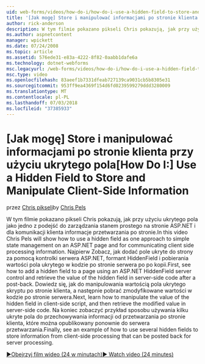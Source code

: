 ```yaml
---
uid: web-forms/videos/how-do-i/how-do-i-use-a-hidden-field-to-store-and-manipulate-client-side-information
title: '[Jak mogę] Store i manipulować informacjami po stronie klienta przy użyciu ukrytego pola | Dokumentacja firmy Microsoft'
author: rick-anderson
description: W tym filmie pokazano pikseli Chris pokazują, jak przy użyciu ukrytego pola jako jedno z podejść do zarządzania stanem prostego na stronie ASP.NET i przekazywania po stronie klienta...
ms.author: aspnetcontent
manager: wpickett
ms.date: 07/24/2008
ms.topic: article
ms.assetid: 576ede31-e83a-4222-8f82-0aabb1dafe6a
ms.technology: dotnet-webforms
msc.legacyurl: /web-forms/videos/how-do-i/how-do-i-use-a-hidden-field-to-store-and-manipulate-client-side-information
msc.type: video
ms.openlocfilehash: 83aeef1b7331dfeab727139ca9031cb5b8305e31
ms.sourcegitcommit: 953ff9ea4369f154d6fd0239599279ddd3280009
ms.translationtype: MT
ms.contentlocale: pl-PL
ms.lasthandoff: 07/03/2018
ms.locfileid: "37385933"
---
```

<a name="how-do-i-use-a-hidden-field-to-store-and-manipulate-client-side-information"></a><span data-ttu-id="b4618-103">[Jak mogę] Store i manipulować informacjami po stronie klienta przy użyciu ukrytego pola</span><span class="sxs-lookup"><span data-stu-id="b4618-103">[How Do I:] Use a Hidden Field to Store and Manipulate Client-Side Information</span></span>
====================
<span data-ttu-id="b4618-104">przez [Chris pikseli](https://twitter.com/chrispels)</span><span class="sxs-lookup"><span data-stu-id="b4618-104">by [Chris Pels](https://twitter.com/chrispels)</span></span>

<span data-ttu-id="b4618-105">W tym filmie pokazano pikseli Chris pokazują, jak przy użyciu ukrytego pola jako jedno z podejść do zarządzania stanem prostego na stronie ASP.NET i dla komunikacji klienta informacje przetwarzania po stronie.</span><span class="sxs-lookup"><span data-stu-id="b4618-105">In this video Chris Pels will show how to use a hidden field as one approach to simple state management on an ASP.NET page and for communicating client side processing information.</span></span> <span data-ttu-id="b4618-106">Najpierw Zobacz, jak dodać pole ukryte do strony za pomocą kontrolki serwera ASP.NET, formant HiddenField i pobierania wartości pola ukrytego w kodzie po stronie serwera po po kopii.</span><span class="sxs-lookup"><span data-stu-id="b4618-106">First, see how to add a hidden field to a page using an ASP.NET HiddenField server control and retrieve the value of the hidden field in server-side code after a post-back.</span></span> <span data-ttu-id="b4618-107">Dowiedz się, jak do manipulowania wartością pola ukrytego skryptu po stronie klienta, a następnie pobrać zmodyfikowane wartości w kodzie po stronie serwera.</span><span class="sxs-lookup"><span data-stu-id="b4618-107">Next, learn how to manipulate the value of the hidden field in client-side script, and then retrieve the modified value in server-side code.</span></span> <span data-ttu-id="b4618-108">Na koniec zobaczyć przykład sposobu używania kilku ukryte pola do przechowywania informacji od przetwarzania po stronie klienta, które można opublikowany ponownie do serwera przetwarzania.</span><span class="sxs-lookup"><span data-stu-id="b4618-108">Finally, see an example of how to use several hidden fields to store information from client-side processing that can be posted back for server processing.</span></span>

[<span data-ttu-id="b4618-109">&#9654;Obejrzyj film wideo (24 w minutach)</span><span class="sxs-lookup"><span data-stu-id="b4618-109">&#9654; Watch video (24 minutes)</span></span>](https://channel9.msdn.com/Blogs/ASP-NET-Site-Videos/how-do-i-use-a-hidden-field-to-store-and-manipulate-client-side-information)
